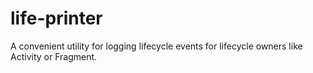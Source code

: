 # life-printer
A convenient utility for logging lifecycle events for lifecycle owners like Activity or Fragment.
